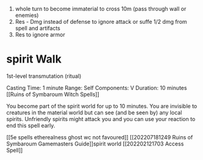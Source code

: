 1. whole turn to become immaterial to cross 10m (pass through wall or enemies)
2. Res - Dmg instead of defense to ignore attack or suffe 1/2 dmg from spell and artifacts
3. Res to ignore armor



# spirit Walk

1st-level transmutation (ritual)

Casting Time: 1 minute 
Range: Self 
Components: V 
Duration: 10 minutes
[[Ruins of Symbaroum Witch Spells]]

You become part of the spirit world for up to 10 minutes. You are invisible to creatures in the material world but can see (and be seen by) any local spirits. Unfriendly spirits might attack you and you can use your reaction to end this spell early.

[[5e spells etherealness ghost wc not favoured]]
[[202207181249 Ruins of Symbaroum Gamemasters Guide]]spirit world
[[202202121703 Access Spell]]